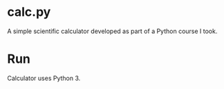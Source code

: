 # calc.py
A simple scientific calculator developed as part of a Python course I took.

# Run
Calculator uses Python 3.
